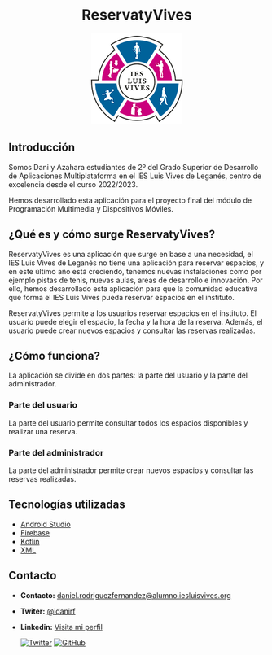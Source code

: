 <div align="center">

# ReservatyVives
<div align="center">
<img src="img/logo.png">
</div>

<div align="left">

## Introducción
Somos Dani y Azahara estudiantes de 2º del Grado Superior de Desarrollo de Aplicaciones Multiplataforma en el IES Luis Vives de Leganés, centro de excelencia desde el curso 2022/2023.

Hemos desarrollado esta aplicación para el proyecto final del módulo de Programación Multimedia y Dispositivos Móviles.

## ¿Qué es y cómo surge ReservatyVives?

ReservatyVives es una aplicación que surge en base a una necesidad, el IES Luis Vives de Leganés no tiene una aplicación para reservar espacios, y en este último año está creciendo, tenemos nuevas instalaciones como por ejemplo pistas de tenis, nuevas aulas, areas de desarrollo e innovación. Por ello, hemos desarrollado esta aplicación para que la comunidad educativa que forma el IES Luis Vives pueda reservar espacios en el instituto.

ReservatyVives permite a los usuarios reservar espacios en el instituto. El usuario puede elegir el espacio, la fecha y la hora de la reserva. Además, el usuario puede crear nuevos espacios y consultar las reservas realizadas.

## ¿Cómo funciona?
La aplicación se divide en dos partes: la parte del usuario y la parte del administrador.

### Parte del usuario
La parte del usuario permite consultar todos los espacios disponibles y realizar una reserva.

### Parte del administrador
La parte del administrador permite crear nuevos espacios y consultar las reservas realizadas.

## Tecnologías utilizadas
* [Android Studio](https://developer.android.com/studio)
* [Firebase](https://firebase.google.com/)
* [Kotlin](https://www.kotlinlang.org/)
* [XML](https://www.w3schools.com/xml/)


## Contacto

* **Contacto:** daniel.rodriguezfernandez@alumno.iesluisvives.org
* **Twiter:** [@idanirf](https://twitter.com/idanirf)
* **Linkedin:** [Visita mi perfil](https://www.linkedin.com/in/danielrodriguezfernandez03002/)

    [![Twitter](https://img.shields.io/twitter/follow/idanirf?style=social)](https://twitter.com/idanirf)
[![GitHub](https://img.shields.io/github/followers/idanirf?style=social)](https://github.com/idanirf)

</div>

